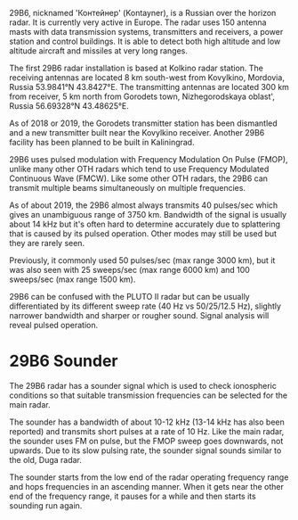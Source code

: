 29B6, nicknamed 'Контейнер' (Kontayner), is a Russian over the horizon radar. It is currently very active in Europe. The radar uses 150 antenna masts with data transmission systems, transmitters and receivers, a power station and control buildings. It is able to detect both high altitude and low altitude aircraft and missiles at very long ranges.

The first 29B6 radar installation is based at Kolkino radar station. The receiving antennas are located 8 km south-west from Kovylkino, Mordovia, Russia 53.9841°N 43.8427°E. The transmitting antennas are located 300 km from receiver, 5 km north from Gorodets town, Nizhegorodskaya oblast', Russia 56.69328°N 43.48625°E.

As of 2018 or 2019, the Gorodets transmitter station has been dismantled and a new transmitter built near the Kovylkino receiver. Another 29B6 facility has been planned to be built in Kaliningrad.

29B6 uses pulsed modulation with Frequency Modulation On Pulse (FMOP), unlike many other OTH radars which tend to use Frequency Modulated Continuous Wave (FMCW). Like some other OTH radars, the 29B6 can transmit multiple beams simultaneously on multiple frequencies.

As of about 2019, the 29B6 almost always transmits 40 pulses/sec which gives an unambiguous range of 3750 km. Bandwidth of the signal is usually about 14 kHz but it's often hard to determine accurately due to splattering that is caused by its pulsed operation. Other modes may still be used but they are rarely seen.

Previously, it commonly used 50 pulses/sec (max range 3000 km), but it was also seen with 25 sweeps/sec (max range 6000 km) and 100 sweeps/sec (max range 1500 km).

29B6 can be confused with the PLUTO II radar but can be usually differentiated by its different sweep rate (40 Hz vs 50/25/12.5 Hz), slightly narrower bandwidth and sharper or rougher sound. Signal analysis will reveal pulsed operation.

# 29B6 Sounder

The 29B6 radar has a sounder signal which is used to check ionospheric conditions so that suitable transmission frequencies can be selected for the main radar.

The sounder has a bandwidth of about 10-12 kHz (13-14 kHz has also been reported) and transmits short pulses at a rate of 10 Hz. Like the main radar, the sounder uses FM on pulse, but the FMOP sweep goes downwards, not upwards. Due to its slow pulsing rate, the sounder signal sounds similar to the old, Duga radar.

The sounder starts from the low end of the radar operating frequency range and hops frequencies in an ascending manner. When it gets near the other end of the frequency range, it pauses for a while and then starts its sounding run again.
